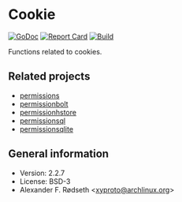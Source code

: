 # Cookie
[![GoDoc](https://godoc.org/github.com/xyproto/cookie?status.svg)](http://godoc.org/github.com/xyproto/cookie)
[![Report Card](https://img.shields.io/badge/go_report-A+-brightgreen.svg?style=flat)](http://goreportcard.com/report/xyproto/cookie)
[![Build](https://github.com/xyproto/cookie/actions/workflows/build.yml/badge.svg)](https://github.com/xyproto/cookie/actions/workflows/build.yml)

Functions related to cookies.

Related projects
----------------

* [permissions](https://github.com/xyproto/permissions)
* [permissionbolt](https://github.com/xyproto/permissionbolt)
* [permissionhstore](https://github.com/xyproto/permissionhstore)
* [permissionsql](https://github.com/xyproto/permissionsql)
* [permissionsqlite](github.com/terminar/permissionsqlite)

General information
-------------------

* Version: 2.2.7
* License: BSD-3
* Alexander F. Rødseth &lt;xyproto@archlinux.org&gt;
